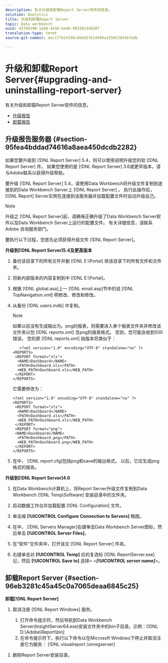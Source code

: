 ```yaml
---
description: 有关升级和卸载Report Server软件的信息。
solution: Analytics
title: 升级和卸载Report Server
topic: Data workbench
uuid: 42f0d190-1a88-424d-be4b-90338144d287
translation-type: tm+mt
source-git-commit: aec1f7b14198cdde91f61d490a235022943bfedb

---
```



# 升级和卸载Report Server{#upgrading-and-uninstalling-report-server}

有关升级和卸载Report Server软件的信息。

* [升级报告](../../../home/c-rpt-oview/c-inst-rpt/c-upgrade-uninstall-rpt.md#section-95fea4bddad74616a8aea450dcdb2282)
* [卸载报告](../../../home/c-rpt-oview/c-inst-rpt/c-upgrade-uninstall-rpt.md#section-96eb3281c45a45c0a7065deaa6845c25)

## 升级报告服务器 {#section-95fea4bddad74616a8aea450dcdb2282}

如果您要升级到 [!DNL Report Server] 5.4，则可以使用说明升级您的软 [!DNL Report Server] 件。 如果您使用的是 [!DNL Report Server] 3.6或更早版本，请与Adobe联系以获得升级帮助。

要升级 [!DNL Report Server] 5.4，请使用Data Workbench将升级文件复制到连接到的Data Workbench Server上 [!DNL Report Server] 。 执行此操作后， [!DNL Report] Server实例在连接到该服务器并加载配置文件时自动升级自己。

>[!NOTE]
>
>升级之 [!DNL Report Server]前，请确保正确升级了Data Workbench Server软件以及Data Workbench Server上运行的配置文件。 有关详细信息，请联系 Adobe 咨询服务部门。

要执行以下过程，您首先必须获得升级文件 [!DNL Report Server]。

**升级到[!DNL Report Server]5.4及更高版本**

1. 备份该目录下的所有文件并删 [!DNL E:\Portal] 除该目录下的所有文件和文件夹。
1. 将新内部版本的内容复制到中 [!DNL E:\Portal]。
1. 根据 [!DNL global.asa]上一 [!DNL email.asp]节中的说 [!DNL TopNavigation.xml] 明修改、修改和修改。

1. 从备份 [!DNL users.mdb] 中复制。

   >[!NOTE]
   >
   >如果以前没有生成输出为。png的报表，则需要进入单个报表文件夹并修改该文件夹以包 [!DNL reports.xml] 含png的报表格式。 否则，您可能会收到500错误。 您的原 [!DNL reports.xml] 始版本将类似于：

   ```
      <?xml version="1.0" encoding="UTF-8" standalone="no" ?>
   <REPORTS>
    <REPORT format="xls">
     <NAME>Dashboard</NAME>
     <PATH>Dashboard.xls</PATH>
     <WEB_PATH>Dashboard.xls</WEB_PATH>
    </REPORT>
   </REPORTS>
   ```

   它需要修改为：

   ```
   <?xml version="1.0" encoding="UTF-8" standalone="no" ?>
   <REPORTS>
    <REPORT format="xls">
     <NAME>Dashboard</NAME>
     <PATH>Dashboard.xls</PATH>
     <WEB_PATH>Dashboard.xls</WEB_PATH>
    </REPORT>
    <REPORT format="png">
    <NAME>Dashboard</NAME>
     <PATH>Dashboard.png</PATH>
     <WEB_PATH>Dashboard.png</WEB_PATH>
    </REPORT>
   </REPORTS>
   ```

1. 在中， [!DNL report.cfg]包括png和save的输出格式。 以后，它应生成png格式的报告。

**升级到[!DNL Report Server]4.0**

1. 在Data Workbench计算机上，将Report Server升级文件复制到Data Workbench [!DNL Temp\Software] 安装目录中的文件夹。
1. 启动数据工作台并加载配置 [!DNL Configuration] 文件。
1. 单击缩 **[!UICONTROL Configure Connection to Servers]** 略图。
1. 在中， [!DNL Servers Manager]右键单击Data Workbench Server图标，然后单击 **[!UICONTROL Server Files]**。

1. 在“软件”文件夹中，打开该文 [!DNL Report Server] 件夹。
1. 右键单击对 **[!UICONTROL Temp]** 应的复选标 [!DNL ReportServer.exe] 记，然后 **[!UICONTROL Save to]** 选择> *&lt;**[!UICONTROL server name]**>*。

## 卸载Report Server {#section-96eb3281c45a45c0a7065deaa6845c25}

**卸载[!DNL Report Server]**

1. 取消注册 [!DNL Report Windows] 服务。

   1. 打开命令提示符，然后导航到Data Workbench Server(InsightServer64.exe)安装文件夹中的bin子目录。示例：[!DNL D:\Adobe\Report\bin]
   1. 在命令提示符下，执行以下命令以在Microsoft Windows下停止并取消注册它为服务： [!DNL visualreport /unregserver]

1. 删除Report Server安装目录。

